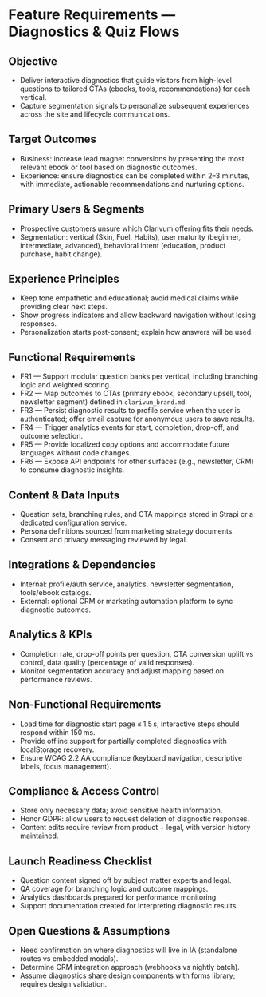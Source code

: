 # Feature Requirements — Diagnostics & Quiz Flows

## Objective
- Deliver interactive diagnostics that guide visitors from high-level questions to tailored CTAs (ebooks, tools, recommendations) for each vertical.
- Capture segmentation signals to personalize subsequent experiences across the site and lifecycle communications.

## Target Outcomes
- Business: increase lead magnet conversions by presenting the most relevant ebook or tool based on diagnostic outcomes.
- Experience: ensure diagnostics can be completed within 2–3 minutes, with immediate, actionable recommendations and nurturing options.

## Primary Users & Segments
- Prospective customers unsure which Clarivum offering fits their needs.
- Segmentation: vertical (Skin, Fuel, Habits), user maturity (beginner, intermediate, advanced), behavioral intent (education, product purchase, habit change).

## Experience Principles
- Keep tone empathetic and educational; avoid medical claims while providing clear next steps.
- Show progress indicators and allow backward navigation without losing responses.
- Personalization starts post-consent; explain how answers will be used.

## Functional Requirements
- FR1 — Support modular question banks per vertical, including branching logic and weighted scoring.
- FR2 — Map outcomes to CTAs (primary ebook, secondary upsell, tool, newsletter segment) defined in `clarivum_brand.md`.
- FR3 — Persist diagnostic results to profile service when the user is authenticated; offer email capture for anonymous users to save results.
- FR4 — Trigger analytics events for start, completion, drop-off, and outcome selection.
- FR5 — Provide localized copy options and accommodate future languages without code changes.
- FR6 — Expose API endpoints for other surfaces (e.g., newsletter, CRM) to consume diagnostic insights.

## Content & Data Inputs
- Question sets, branching rules, and CTA mappings stored in Strapi or a dedicated configuration service.
- Persona definitions sourced from marketing strategy documents.
- Consent and privacy messaging reviewed by legal.

## Integrations & Dependencies
- Internal: profile/auth service, analytics, newsletter segmentation, tools/ebook catalogs.
- External: optional CRM or marketing automation platform to sync diagnostic outcomes.

## Analytics & KPIs
- Completion rate, drop-off points per question, CTA conversion uplift vs control, data quality (percentage of valid responses).
- Monitor segmentation accuracy and adjust mapping based on performance reviews.

## Non-Functional Requirements
- Load time for diagnostic start page ≤ 1.5 s; interactive steps should respond within 150 ms.
- Provide offline support for partially completed diagnostics with localStorage recovery.
- Ensure WCAG 2.2 AA compliance (keyboard navigation, descriptive labels, focus management).

## Compliance & Access Control
- Store only necessary data; avoid sensitive health information.
- Honor GDPR: allow users to request deletion of diagnostic responses.
- Content edits require review from product + legal, with version history maintained.

## Launch Readiness Checklist
- Question content signed off by subject matter experts and legal.
- QA coverage for branching logic and outcome mappings.
- Analytics dashboards prepared for performance monitoring.
- Support documentation created for interpreting diagnostic results.

## Open Questions & Assumptions
- Need confirmation on where diagnostics will live in IA (standalone routes vs embedded modals).
- Determine CRM integration approach (webhooks vs nightly batch).
- Assume diagnostics share design components with forms library; requires design validation.

